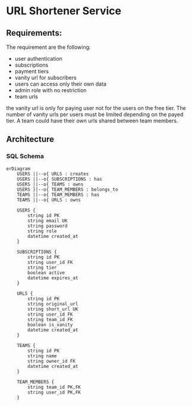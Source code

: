 
# URL Shortener Service

## Requirements:

The requirement are the following:

- user authentication
- subscriptions
- payment tiers
- vanity url for subscribers
- users can access only their own data
- admin role with no restriction
- team urls

the vanity url is only for paying user not for the users on the free tier. The number of vanity urls per users must be limited depending on the payed tier. A team could have their own urls shared between team members.

## Architecture

### SQL Schema

```mermaid
erDiagram
    USERS ||--o{ URLS : creates
    USERS ||--o{ SUBSCRIPTIONS : has
    USERS ||--o{ TEAMS : owns
    USERS }|--o{ TEAM_MEMBERS : belongs_to
    TEAMS ||--o{ TEAM_MEMBERS : has
    TEAMS ||--o{ URLS : owns

    USERS {
        string id PK
        string email UK
        string password
        string role
        datetime created_at
    }

    SUBSCRIPTIONS {
        string id PK
        string user_id FK
        string tier
        boolean active
        datetime expires_at
    }

    URLS {
        string id PK
        string original_url
        string short_url UK
        string user_id FK
        string team_id FK
        boolean is_vanity
        datetime created_at
    }

    TEAMS {
        string id PK
        string name
        string owner_id FK
        datetime created_at
    }

    TEAM_MEMBERS {
        string team_id PK,FK
        string user_id PK,FK
    }
```